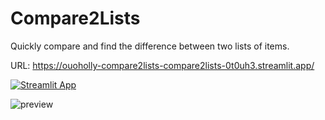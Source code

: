 # Compare2Lists

Quickly compare and find the difference between two lists of items.

URL: https://ouoholly-compare2lists-compare2lists-0t0uh3.streamlit.app/

[![Streamlit App](https://static.streamlit.io/badges/streamlit_badge_black_white.svg)](https://ouoholly-compare2lists-compare2lists-0t0uh3.streamlit.app)

![preview](demo.gif)
